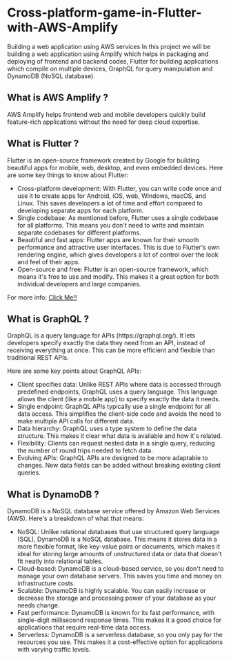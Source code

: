 # Cross-platform-game-in-Flutter-with-AWS-Amplify
Building a web application using AWS services 
In this project we will be building a web application using Amplify which helps in packaging and deploying of frontend and backend codes, Flutter for building applications which compile on multiple devices, GraphQL for query manipulation and DynamoDB (NoSQL database).
<h2>What is <strong>AWS Amplify </strong>?</h2>
<p>AWS Amplify helps frontend web and mobile developers quickly build feature-rich applications without the need for deep cloud expertise.</p>
<h2>What is <strong>Flutter </strong>?</h2>
<p>
  Flutter is an open-source framework created by Google for building beautiful apps for mobile, web, desktop, and even embedded devices. Here are some key things to know about Flutter:
<ul>
<li>Cross-platform development: With Flutter, you can write code once and use it to create apps for Android, iOS, web, Windows, macOS, and Linux. This saves developers a lot of time and effort compared to developing separate apps for each platform.
<li>Single codebase: As mentioned before, Flutter uses a single codebase for all platforms. This means you don't need to write and maintain separate codebases for different platforms.
<li>Beautiful and fast apps: Flutter apps are known for their smooth performance and attractive user interfaces. This is due to Flutter's own rendering engine, which gives developers a lot of control over the look and feel of their apps.
<li>Open-source and free: Flutter is an open-source framework, which means it's free to use and modify. This makes it a great option for both individual developers and large companies.</li>
</ul>
For more info: <a href="https://flutter.dev/">Click Me!!</a>
</p>
<h2>What is <strong>GraphQL</strong> ?</h2>
<p>GraphQL is a query language for APIs (https://graphql.org/). It lets developers specify exactly the data they need from an API, instead of receiving everything at once. This can be more efficient and flexible than traditional REST APIs.

Here are some key points about GraphQL APIs:
<ul>
<li>Client specifies data: Unlike REST APIs where data is accessed through predefined endpoints, GraphQL uses a query language. This language allows the client (like a mobile app) to specify exactly the data it needs.
<li>Single endpoint: GraphQL APIs typically use a single endpoint for all data access. This simplifies the client-side code and avoids the need to make multiple API calls for different data.
<li>Data hierarchy: GraphQL uses a type system to define the data structure. This makes it clear what data is available and how it's related.
<li>Flexibility: Clients can request nested data in a single query, reducing the number of round trips needed to fetch data.
<li>Evolving APIs: GraphQL APIs are designed to be more adaptable to changes. New data fields can be added without breaking existing client queries.</li></ul></p>
<h2>What is <strong>DynamoDB </strong>?</h2>
<p>DynamoDB is a NoSQL database service offered by Amazon Web Services (AWS). Here's a breakdown of what that means:
<ul>
<li>NoSQL: Unlike relational databases that use structured query language (SQL), DynamoDB is a NoSQL database. This means it stores data in a more flexible format, like key-value pairs or documents, which makes it ideal for storing large amounts of unstructured data or data that doesn't fit neatly into relational tables.
<li>Cloud-based:  DynamoDB is a cloud-based service, so you don't need to manage your own database servers. This saves you time and money on infrastructure costs.
<li>Scalable:  DynamoDB is highly scalable. You can easily increase or decrease the storage and processing power of your database as your needs change.
<li>Fast performance:  DynamoDB is known for its fast performance, with single-digit millisecond response times. This makes it a good choice for applications that require real-time data access.
<li>Serverless:  DynamoDB is a serverless database, so you only pay for the resources you use. This makes it a cost-effective option for applications with varying traffic levels.</li></ul></p>
